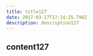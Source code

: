 ```yaml
---
title: title127
date: 2017-03-17T17:14:25.798Z
description: description127
---
```


## content127
  
